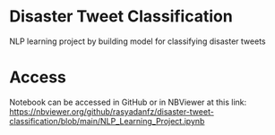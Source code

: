 # Disaster Tweet Classification
NLP learning project by building model for classifying disaster tweets

# Access
Notebook can be accessed in GitHub or in NBViewer at this link: https://nbviewer.org/github/rasyadanfz/disaster-tweet-classification/blob/main/NLP_Learning_Project.ipynb
